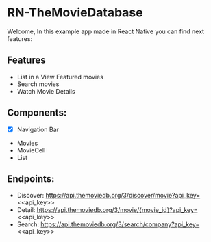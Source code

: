 # RN-TheMovieDatabase

Welcome, In this example app made in React Native you can find next features:

## Features
- List in a View Featured movies
- Search movies
- Watch Movie Details

## Components:

- [x] Navigation Bar
- Movies
- MovieCell
- List

## Endpoints:

- Discover: https://api.themoviedb.org/3/discover/movie?api_key=<<api_key>>
- Detail: https://api.themoviedb.org/3/movie/{movie_id}?api_key=<<api_key>>
- Search: https://api.themoviedb.org/3/search/company?api_key=<<api_key>>
